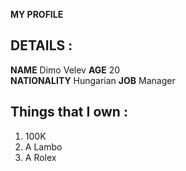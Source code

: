 **MY PROFILE**
## DETAILS :
**NAME** Dimo Velev 
**AGE** 20  
**NATIONALITY** Hungarian 
**JOB** Manager

## Things that I own : 
1. 100K 
2. A Lambo
3. A Rolex
